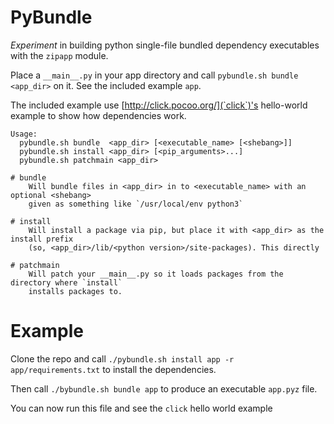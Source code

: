 # PyBundle

*Experiment* in building python single-file bundled dependency executables with the `zipapp` module.


Place a `__main__.py` in your app directory and call `pybundle.sh bundle <app_dir>` on it.
See the included example `app`.


The included example use [http://click.pocoo.org/](`click`)'s
hello-world example to show how dependencies work.



``` 
Usage:
  pybundle.sh bundle  <app_dir> [<executable_name> [<shebang>]]
  pybundle.sh install <app_dir> [<pip_arguments>...]
  pybundle.sh patchmain <app_dir>
```

```
# bundle
    Will bundle files in <app_dir> in to <executable_name> with an optional <shebang>
    given as something like `/usr/local/env python3`

# install
    Will install a package via pip, but place it with <app_dir> as the install prefix
    (so, <app_dir>/lib/<python version>/site-packages). This directly 

# patchmain
    Will patch your __main__.py so it loads packages from the directory where `install`
    installs packages to.
```


# Example

Clone the repo and call `./pybundle.sh install app -r app/requirements.txt` to install the dependencies.

Then call `./bybundle.sh bundle app` to produce an executable `app.pyz` file.

You can now run this file and see the `click` hello world example